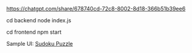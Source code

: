 https://chatgpt.com/share/678740cd-72c8-8002-8d18-366b51b39ee6

cd backend
node index.js


cd frontend
npm start

Sample UI:
 [Sudoku Puzzle](image.png)
